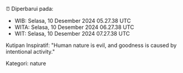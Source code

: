 ⏰ Diperbarui pada:
- WIB: Selasa, 10 Desember 2024 05.27.38 UTC
- WITA: Selasa, 10 Desember 2024 06.27.38 UTC
- WIT: Selasa, 10 Desember 2024 07.27.38 UTC

Kutipan Inspiratif:
"Human nature is evil, and goodness is caused by intentional activity."


Kategori: nature


